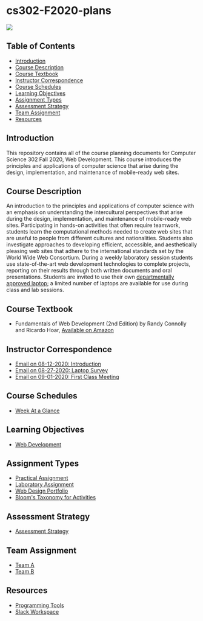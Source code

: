 # cs302-F2020-plans

![](../../workflows/build/badge.svg)

## Table of Contents

* [Introduction](#introduction)
* [Course Description](#course-description)
* [Course Textbook](#course-textbook)
* [Instructor Correspondence](#instructor-correspondence)
* [Course Schedules](#course-schedules)
* [Learning Objectives](#learning-objectives)
* [Assignment Types](#assignment-types)
* [Assessment Strategy](#assessment-strategy)
* [Team Assignment](#team-assignment)
* [Resources](#resources)

## Introduction

This repository contains all of the course planning documents for Computer
Science 302 Fall 2020, Web Development. This course introduces the principles
and applications of computer science that arise during the design,
implementation, and maintenance of mobile-ready web sites.

## Course Description

An introduction to the principles and applications of computer science with an
emphasis on understanding the intercultural perspectives that arise during the
design, implementation, and maintenance of mobile-ready web sites. Participating
in hands-on activities that often require teamwork, students learn the
computational methods needed to create web sites that are useful to people from
different cultures and nationalities. Students also investigate approaches to
developing efficient, accessible, and aesthetically pleasing web sites that
adhere to the international standards set by the World Wide Web Consortium.
During a weekly laboratory session students use state-of-the-art web development
technologies to complete projects, reporting on their results through both
written documents and oral presentations. Students are invited to use their own
[departmentally approved
laptop](https://www.cs.allegheny.edu/resources/laptops/); a limited number of
laptops are available for use during class and lab sessions.

## Course Textbook

- Fundamentals of Web Development (2nd Edition) by Randy Connolly and Ricardo
  Hoar, [Available on
  Amazon](https://www.amazon.com/Fundamentals-Web-Development-Randy-Connolly/dp/0134481267)

## Instructor Correspondence

- [Email on 08-12-2020: Introduction](emails/introduction.md)
- [Email on 08-27-2020: Laptop Survey](emails/laptopsurvey.md)
- [Email on 09-01-2020: First Class Meeting](emails/firstclassmeeting.md)

## Course Schedules

- [Week At a Glance](schedules/week-at-a-glance.md)

## Learning Objectives

- [Web Development](learning-objectives/web-development.md)

## Assignment Types

- [Practical Assignment](assignments/practical-assignment.md)
- [Laboratory Assignment](assignments/laboratory-assignment.md)
- [Web Design Portfolio](assignments/design-portfolio.md)
- [Bloom's Taxonomy for Activities](taxonomies/blooms-taxonomy.md)

## Assessment Strategy

- [Assessment Strategy](assessment/assessment-strategy.md)

## Team Assignment

- [Team A](teams/team-a.md)
- [Team B](teams/team-b.md)

## Resources

- [Programming Tools](tools/programming-tools.md)
- [Slack Workspace](https://join.slack.com/t/cmpsc302fall2020/signup)
